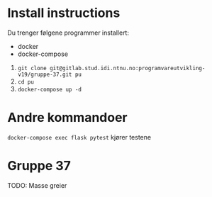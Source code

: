 # Install instructions
Du trenger følgene programmer installert:
* docker
* docker-compose

1. `git clone git@gitlab.stud.idi.ntnu.no:programvareutvikling-v19/gruppe-37.git pu`
2. `cd pu`
3. `docker-compose up -d`

# Andre kommandoer
`docker-compose exec flask pytest` kjører testene
# Gruppe 37
TODO: Masse greier
